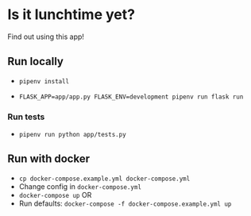 # Is it lunchtime yet?

Find out using this app!

## Run locally

- `pipenv install`

- `FLASK_APP=app/app.py FLASK_ENV=development pipenv run flask run`

### Run tests

- `pipenv run python app/tests.py`

## Run with docker

- `cp docker-compose.example.yml docker-compose.yml`
- Change config in `docker-compose.yml`
- `docker-compose up`
OR
- Run defaults: `docker-compose -f docker-compose.example.yml up`
